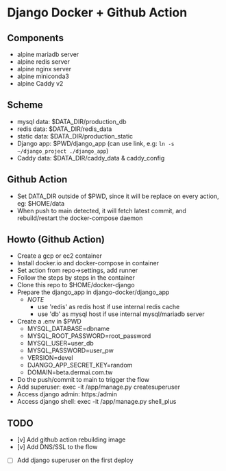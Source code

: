 # Django Docker + Github Action
## Components
- alpine mariadb server
- alpine redis server 
- alpine nginx server
- alpine miniconda3
- alpine Caddy v2

## Scheme
- mysql data: $DATA_DIR/production_db
- redis data: $DATA_DIR/redis_data
- static data: $DATA_DIR/production_static
- Django app: $PWD/django_app (can use link, e.g: `ln -s ~/django_project ./django_app`)
- Caddy data: $DATA_DIR/caddy_data & caddy_config

## Github Action
- Set DATA_DIR outside of $PWD, since it will be replace on every action, eg:
$HOME/data
- When push to main detected, it will fetch latest commit, and rebuild/restart the docker-compose daemon

## Howto (Github Action)
- Create a gcp or ec2 container
- Install docker.io and docker-compose in container
- Set action from repo->settings, add runner
- Follow the steps by steps in the container
- Clone this repo to $HOME/docker-django
- Prepare the django_app in django-docker/django_app
  - *NOTE* 
    - use 'redis' as redis host if use internal redis cache
    - use 'db' as mysql host if use internal mysql/mariadb server
- Create a .env in $PWD
  - MYSQL_DATABASE=dbname
  - MYSQL_ROOT_PASSWORD=root_password
  - MYSQL_USER=user_db
  - MYSQL_PASSWORD=user_pw
  - VERSION=devel
  - DJANGO_APP_SECRET_KEY=random
  - DOMAIN=beta.dermai.com.tw
- Do the push/commit to main to trigger the flow
- Add superuser: exec -it <id of django-calendar_app> /app/manage.py createsuperuser
- Access django admin: https:<DOMAIN>/admin
- Access django shell: exec -it <id of django-calendar-app> /app/manage.py shell_plus

## TODO
- [v] Add github action rebuilding image
- [v] Add DNS/SSL to the flow
- [ ] Add django superuser on the first deploy
